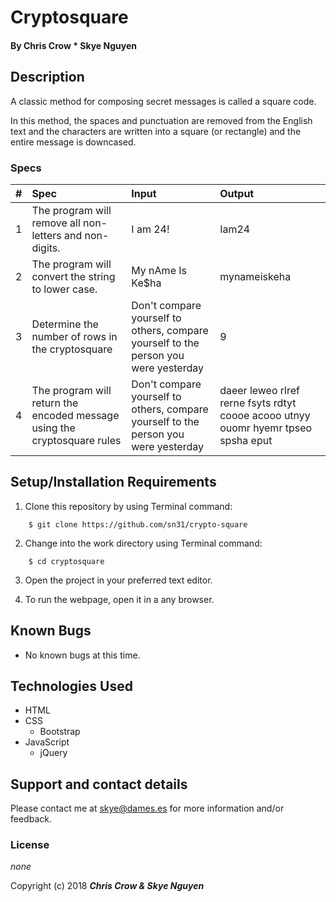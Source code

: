# Cryptosquare

#### By **Chris Crow * Skye Nguyen**

## Description

A classic method for composing secret messages is called a square code.

In this method, the spaces and punctuation are removed from the English text and the characters are written into a square (or rectangle) and the entire message is downcased.

### Specs
| # | Spec | Input | Output |
| :-------------     | :-------------     | :------------- | :------------- |
| 1 | The program will remove all non-letters and non-digits. | I am 24! | Iam24 |
| 2 | The program will convert the string to lower case. | My nAme Is Ke$ha | mynameiskeha |
| 3 | Determine the number of rows in the cryptosquare | Don't compare yourself to others, compare yourself to the person you were yesterday | 9 |
| 4 | The program will return the encoded message using the cryptosquare rules | Don't compare yourself to others, compare yourself to the person you were yesterday | daeer leweo rlref rerne fsyts rdtyt coooe acooo utnyy ouomr hyemr tpseo spsha eput |

## Setup/Installation Requirements

1. Clone this repository by using Terminal command:
```
    $ git clone https://github.com/sn31/crypto-square
```
2. Change into the work directory using Terminal command:
```
    $ cd cryptosquare
```
3. Open the project in your preferred text editor.

4. To run the webpage, open it in a any browser.


## Known Bugs
* No known bugs at this time.

## Technologies Used
* HTML
* CSS
  * Bootstrap
* JavaScript
  * jQuery

## Support and contact details

Please contact me at skye@dames.es for more information and/or feedback.

### License

*none*

Copyright (c) 2018 **_Chris Crow & Skye Nguyen_**
